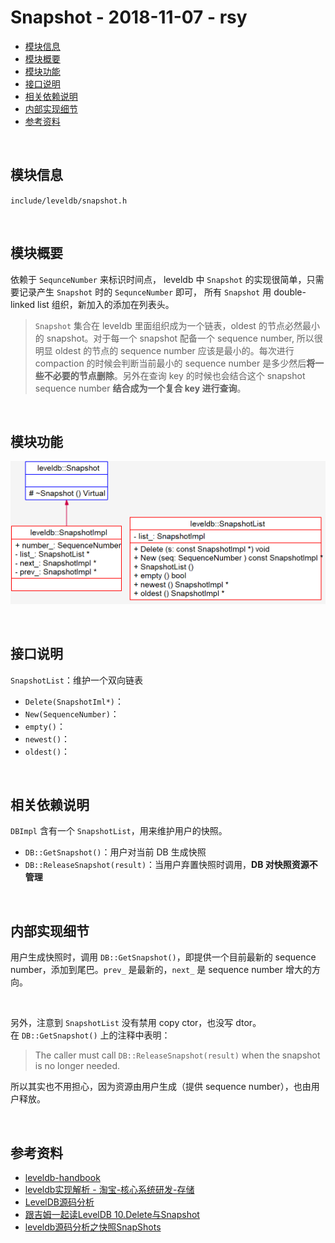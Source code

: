 # Snapshot - 2018-11-07 - rsy

- [模块信息](#module_info)
- [模块概要](#module_in_brief)
- [模块功能](#module_function)
- [接口说明](#interface_specification)
- [相关依赖说明](#dependency_specification)
- [内部实现细节](#inner_detail)
- [参考资料](#reference)


&nbsp;   
<a id="module_info"></a>
## 模块信息

`include/leveldb/snapshot.h`


&nbsp;   
<a id="module_in_brief"></a>
## 模块概要

依赖于 `SequnceNumber` 来标识时间点， leveldb 中 `Snapshot` 的实现很简单，只需要记录产生 `Snapshot` 时的 `SequnceNumber` 即可， 所有 `Snapshot` 用 double-linked list 组织，新加入的添加在列表头。

> `Snapshot` 集合在 leveldb 里面组织成为一个链表，oldest 的节点必然最小的 snapshot。对于每一个 snapshot 配备一个 sequence number, 所以很明显 oldest 的节点的 sequence number 应该是最小的。每次进行 compaction 的时候会判断当前最小的 sequence number 是多少然后**将一些不必要的节点删除**。另外在查询 key 的时候也会结合这个 snapshot sequence number **结合成为一个复合 key 进行查询**。


&nbsp;   
<a id="module_function"></a>
## 模块功能

![](./assets/Snapshot_UML_11_07.png)


&nbsp;   
<a id="interface_specification"></a>
## 接口说明

`SnapshotList`：维护一个双向链表

- `Delete(SnapshotIml*)`：
- `New(SequenceNumber)`：
- `empty()`：
- `newest()`：
- `oldest()`：


&nbsp;   
<a id="dependency_specification"></a>
## 相关依赖说明

`DBImpl` 含有一个 `SnapshotList`，用来维护用户的快照。

- `DB::GetSnapshot()`：用户对当前 DB 生成快照
- `DB::ReleaseSnapshot(result)`：当用户弃置快照时调用，**DB 对快照资源不管理**


&nbsp;   
<a id="inner_detail"></a>
## 内部实现细节

用户生成快照时，调用 `DB::GetSnapshot()`，即提供一个目前最新的 sequence number，添加到尾巴。`prev_` 是最新的，`next_` 是 sequence number 增大的方向。

&nbsp;   

另外，注意到 `SnapshotList` 没有禁用 copy ctor，也没写 dtor。   
在 `DB::GetSnapshot()` 上的注释中表明：  
> The caller must call `DB::ReleaseSnapshot(result)` when the snapshot is no longer needed.

所以其实也不用担心，因为资源由用户生成（提供 sequence number），也由用户释放。


&nbsp;   
<a id="reference"></a>
## 参考资料

- [leveldb-handbook](https://leveldb-handbook.readthedocs.io/zh/latest/)
- [leveldb实现解析 - 淘宝-核心系统研发-存储](https://github.com/rsy56640/read_and_analyse_levelDB/blob/master/reference/DB%20leveldb%E5%AE%9E%E7%8E%B0%E8%A7%A3%E6%9E%90.pdf)
- [LevelDB源码分析](https://wenku.baidu.com/view/b3285278b90d6c85ec3ac687.html)
- [跟吉姆一起读LevelDB 10.Delete与Snapshot](https://zhuanlan.zhihu.com/p/27519715)
- [leveldb源码分析之快照SnapShots](http://luodw.cc/2015/10/31/leveldb-15/)